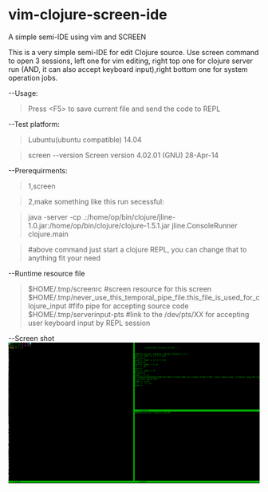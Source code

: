 # vim-clojure-screen-ide
A simple semi-IDE using vim and SCREEN

This is a very simple semi-IDE for edit Clojure source.
Use screen command to open 3 sessions, left one for vim editing, right top one for clojure server run (AND, it can also accept keyboard input),right bottom one for system operation jobs.

--Usage:
  >Press \<F5\> to save current file and send the code to REPL

--Test platform:
  >Lubuntu(ubuntu compatible) 14.04
  
  >screen --version
   Screen version 4.02.01 (GNU) 28-Apr-14

--Prerequirments:
  >1,screen
  
  >2,make something like this run secessful:
  
  >java -server -cp .:/home/op/bin/clojure/jline-1.0.jar:/home/op/bin/clojure/clojure-1.5.1.jar jline.ConsoleRunner clojure.main
  
  >#above command just start a clojure REPL, you can change that to anything fit your need
  
--Runtime resource file
  >$HOME/.tmp/screenrc             #screen resource for this screen
  >$HOME/.tmp/never_use_this_temporal_pipe_file.this_file_is_used_for_clojure_input  #fifo pipe for accepting source code
  >$HOME/.tmp/serverinput-pts      #link to the /dev/pts/XX for accepting user keyboard input by REPL session

--Screen shot
![Image text](https://github.com/enomlap/vim-clojure-screen-ide/blob/master/%E6%97%A0%E6%A0%87%E9%A2%98.png)
